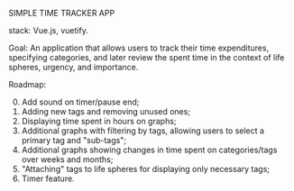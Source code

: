 SIMPLE TIME TRACKER APP

stack: Vue.js, vuetify.

Goal:
An application that allows users to track their time expenditures, specifying categories, and later review the spent time in the context of life spheres, urgency, and importance.

Roadmap:

0. Add sound on timer/pause end;
1. Adding new tags and removing unused ones;
2. Displaying time spent in hours on graphs;
3. Additional graphs with filtering by tags, allowing users to select a primary tag and "sub-tags";
4. Additional graphs showing changes in time spent on categories/tags over weeks and months;
5. "Attaching" tags to life spheres for displaying only necessary tags;
6. Timer feature.

